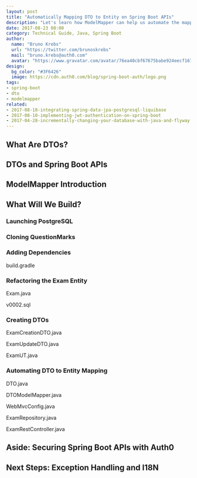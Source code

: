 ```yaml
---
layout: post
title: "Automatically Mapping DTO to Entity on Spring Boot APIs"
description: "Let's learn how ModelMapper can help us automate the mapping process of DTOs to entities Spring Boot APIs."
date: 2017-08-23 08:00
category: Technical Guide, Java, Spring Boot
author:
  name: "Bruno Krebs"
  url: "https://twitter.com/brunoskrebs"
  mail: "bruno.krebs@auth0.com"
  avatar: "https://www.gravatar.com/avatar/76ea40cbf67675babe924eecf167b9b8?s=60"
design:
  bg_color: "#3F6426"
  image: https://cdn.auth0.com/blog/spring-boot-auth/logo.png
tags:
- spring-boot
- dto
- modelmapper
related:
- 2017-08-18-integrating-spring-data-jpa-postgresql-liquibase
- 2017-08-10-implementing-jwt-authentication-on-spring-boot
- 2017-04-28-incrementally-changing-your-database-with-java-and-flyway
---
```


## What Are DTOs?

## DTOs and Spring Boot APIs

## ModelMapper Introduction

## What Will We Build?

### Launching PostgreSQL

### Cloning QuestionMarks

### Adding Dependencies

build.gradle

### Refactoring the Exam Entity

Exam.java

v0002.sql

### Creating DTOs

ExamCreationDTO.java

ExamUpdateDTO.java

ExamUT.java

### Automating DTO to Entity Mapping

DTO.java

DTOModelMapper.java

WebMvcConfig.java

ExamRepository.java

ExamRestController.java

## Aside: Securing Spring Boot APIs with Auth0

## Next Steps: Exception Handling and I18N
